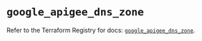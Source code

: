 # `google_apigee_dns_zone`

Refer to the Terraform Registry for docs: [`google_apigee_dns_zone`](https://registry.terraform.io/providers/hashicorp/google/6.49.1/docs/resources/apigee_dns_zone).
